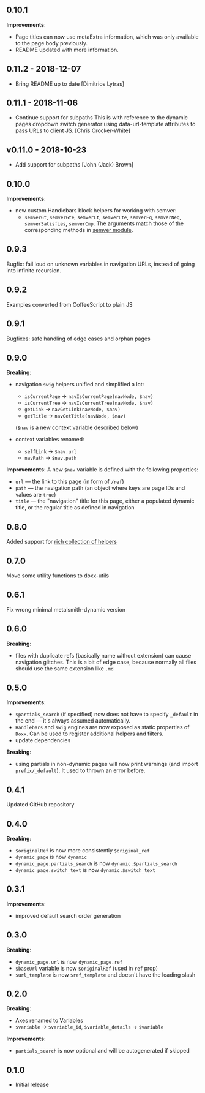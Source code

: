 ## 0.10.1

**Improvements**:
* Page titles can now use metaExtra information, which was only available to the page body previously.
* README updated with more information.

## 0.11.2 - 2018-12-07

* Bring README up to date [Dimitrios Lytras]

## 0.11.1 - 2018-11-06

* Continue support for subpaths This is with reference to the dynamic pages dropdown switch generator using data-url-template attributes to pass URLs to client JS. [Chris Crocker-White]

## v0.11.0 - 2018-10-23

* Add support for subpaths [John (Jack) Brown]

## 0.10.0

**Improvements**:
* new custom Handlebars block helpers for working with semver:
  * `semverGt`, `semverGte`, `semverLt`, `semverLte`, `semverEq`, `semverNeq`, `semverSatisfies`, `semverCmp`. The arguments match those of the corresponding methods in [semver module](https://github.com/npm/node-semver#functions).

## 0.9.3

Bugfix: fail loud on unknown variables in navigation URLs, instead of going into infinite recursion.

## 0.9.2

Examples converted from CoffeeScript to plain JS

## 0.9.1

Bugfixes: safe handling of edge cases and orphan pages

## 0.9.0

**Breaking**:
* navigation `swig` helpers unified and simplified a lot:
  * `isCurrentPage` -> `navIsCurrentPage(navNode, $nav)`
  * `isCurrentTree` -> `navIsCurrentTree(navNode, $nav)`
  * `getLink` -> `navGetLink(navNode, $nav)`
  * `getTitle` -> `navGetTitle(navNode, $nav)`

  (`$nav` is a new context variable described below)

* context variables renamed:
  * `selfLink` -> `$nav.url`
  * `navPath` -> `$nav.path`

**Improvements**:
A new `$nav` variable is defined with the following properties:
* `url` — the link to this page (in form of `/ref`)
* `path` — the navigation path (an object where keys are page IDs and values are `true`)
* `title` — the "navigation" title for this page, either a populated dynamic title, or the regular title as defined in navigation

## 0.8.0

Added support for [rich collection of helpers](https://github.com/assemble/handlebars-helpers)

## 0.7.0

Move some utility functions to doxx-utils

## 0.6.1

Fix wrong minimal metalsmith-dynamic version

## 0.6.0

**Breaking**:
* files with duplicate refs (basically name without extension) can cause navigation glitches. This is a bit of edge case, because normally all files should use the same extension like `.md`

## 0.5.0

**Improvements**:
* `$partials_search` (if specified) now does not have to specify `_default` in the end — it's always assumed automatically.
* `Handlebars` and `swig` engines are now exposed as static properties of `Doxx`. Can be used to register additional helpers and filters.
* update dependencies

**Breaking**:

* using partials in non-dynamic pages will now print warnings (and import `prefix/_default`). It used to thrown an error before.

## 0.4.1

Updated GitHub repository

## 0.4.0

**Breaking**:
* `$originalRef` is now more consistently `$original_ref`
* `dynamic_page` is now `dynamic`
* `dynamic_page.partials_search` is now `dynamic.$partials_search`
* `dynamic_page.switch_text` is now `dynamic.$switch_text`

## 0.3.1

**Improvements**:
* improved default search order generation

## 0.3.0

**Breaking**:
* `dynamic_page.url` is now `dynamic_page.ref`
* `$baseUrl` variable is now `$originalRef` (used in `ref` prop)
* `$url_template` is now `$ref_template` and doesn't have the leading slash

## 0.2.0

**Breaking**:
* Axes renamed to Variables
* `$variable` -> `$variable_id`, `$variable_details` -> `$variable`

**Improvements**:
* `partials_search` is now optional and will be autogenerated if skipped

## 0.1.0

* Initial release
